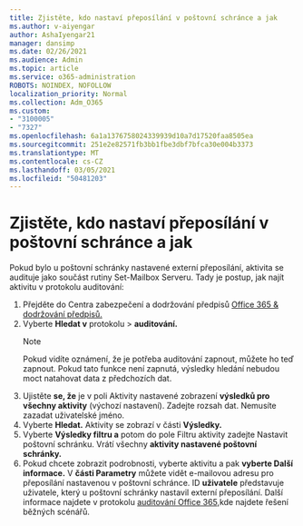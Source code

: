 ```yaml
---
title: Zjistěte, kdo nastaví přeposílání v poštovní schránce a jak
ms.author: v-aiyengar
author: AshaIyengar21
manager: dansimp
ms.date: 02/26/2021
ms.audience: Admin
ms.topic: article
ms.service: o365-administration
ROBOTS: NOINDEX, NOFOLLOW
localization_priority: Normal
ms.collection: Adm_O365
ms.custom:
- "3100005"
- "7327"
ms.openlocfilehash: 6a1a1376758024339939d10a7d17520faa8505ea
ms.sourcegitcommit: 251e2e82571fb3bb1fbe3dbf7bfca30e004b3373
ms.translationtype: MT
ms.contentlocale: cs-CZ
ms.lasthandoff: 03/05/2021
ms.locfileid: "50481203"
---
```

# <a name="find-out-who-set-up-forwarding-on-a-mailbox-and-how"></a>Zjistěte, kdo nastaví přeposílání v poštovní schránce a jak

Pokud bylo u poštovní schránky nastavené externí přeposílání, aktivita se audituje jako součást rutiny Set-Mailbox Serveru. Tady je postup, jak najít aktivitu v protokolu auditování:

1. Přejděte do Centra zabezpečení a dodržování předpisů [Office 365 & dodržování předpisů.](https://go.microsoft.com/fwlink/p/?linkid=2077143)
1. Vyberte **Hledat v** protokolu >  **auditování.**
    > [!NOTE]
    > Pokud vidíte oznámení, že je potřeba auditování zapnout, můžete ho teď zapnout. Pokud tato funkce není zapnutá, výsledky hledání nebudou moct natahovat data z předchozích dat.
1. Ujistěte **se, že** je v poli Aktivity nastavené zobrazení **výsledků pro všechny aktivity** (výchozí nastavení). Zadejte rozsah dat. Nemusíte zazadat uživatelské jméno.
1. Vyberte **Hledat.** Aktivity se zobrazí v části **Výsledky.**
1. Vyberte **Výsledky filtru a** potom do  pole Filtru aktivity zadejte Nastavit poštovní schránku.  Vrátí všechny **aktivity nastavené poštovní schránky.**
1. Pokud chcete zobrazit podrobnosti, vyberte aktivitu a pak **vyberte Další informace.** V **části Parametry** můžete vidět e-mailovou adresu pro přeposílání nastavenou v poštovní schránce. ID **uživatele** představuje uživatele, který u poštovní schránky nastavil externí přeposílání.
Další informace najdete v protokolu [auditování Office 365,](https://go.microsoft.com/fwlink/?linkid=2103944)kde najdete řešení běžných scénářů.